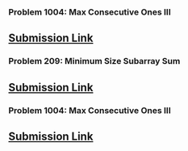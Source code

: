 ### Problem 1004: Max Consecutive Ones III
[Submission Link](https://leetcode.com/submissions/detail/1771491925/)
---

### Problem 209: Minimum Size Subarray Sum
[Submission Link](https://leetcode.com/submissions/detail/1770412033/)
---

### Problem 1004: Max Consecutive Ones III
[Submission Link](https://leetcode.com/submissions/detail/1771491925/)
---

